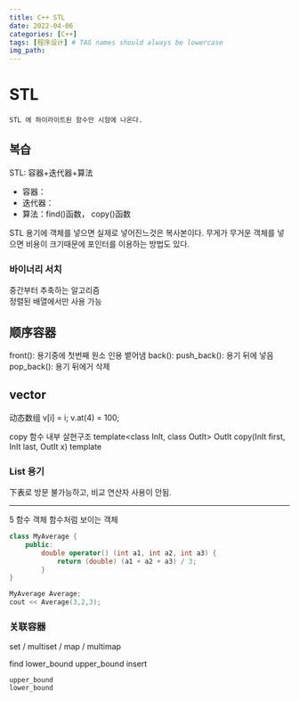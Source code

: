 ```yaml
---
title: C++ STL
date: 2022-04-06
categories: [C++]
tags: [程序设计] # TAG names should always be lowercase
img_path:
---
```


# STL

    STL 에 하이라이트된 함수만 시험에 나온다.

## 복습

STL: 容器+迭代器+算法

- 容器：
- 迭代器：
- 算法：find()函数， copy()函数

STL 용기에 객체를 넣으면 실제로 넣어진느것은 복사본이다.
무게가 무거운 객체를 넣으면 비용이 크기때문에 포인터를 이용하는 방법도 있다.

### 바이너리 서치

중간부터 추축하는 알고리즘 <br/>
정렬된 배열에서만 사용 가능 <br/>

## 顺序容器

front(): 용기중에 첫번째 원소 인용 뱉어냄
back():
push_back(): 용기 뒤에 넣음
pop_back(): 용기 뒤에거 삭제

## vector

动态数组
v[i] = i;
v.at(4) = 100;

copy 함수 내부 살현구조
template<class InIt, class OutIt>
OutIt copy(InIt first, InIt last, OutIt x)
template<class>

### List 용기

下表로 방문 불가능하고, 비교 연산자 사용이 안됨.

---

5 함수 객체
함수처럼 보이는 객체

```c++
class MyAverage {
    public:
        double operator() (int a1, int a2, int a3) {
            return (double) (a1 + a2 + a3) / 3;
        }
}

MyAverage Average;
cout << Average(3,2,3);
```

### 关联容器

set / multiset / map / multimap

find
lower_bound
upper_bound
insert

```
upper_bound
lower_bound
```
